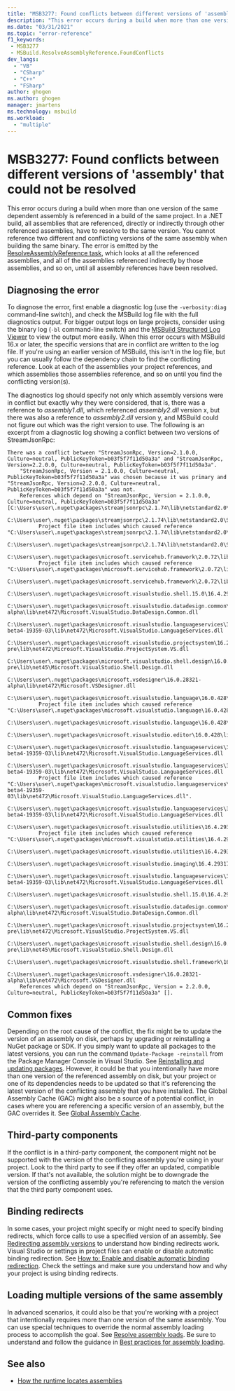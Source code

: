 ```yaml
---
title: "MSB3277: Found conflicts between different versions of 'assembly' that could not be resolved"
description: "This error occurs during a build when more than one version of the same dependent assembly is referenced in a build of the same project."
ms.date: "03/31/2021"
ms.topic: "error-reference"
f1_keywords:
 - MSB3277
 - MSBuild.ResolveAssemblyReference.FoundConflicts
dev_langs:
  - "VB"
  - "CSharp"
  - "C++"
  - "FSharp"
author: ghogen
ms.author: ghogen
manager: jmartens
ms.technology: msbuild
ms.workload:
  - "multiple"
---
```

# MSB3277: Found conflicts between different versions of 'assembly' that could not be resolved

This error occurs during a build when more than one version of the same dependent assembly is referenced in a build of the same project. In a .NET build, all assemblies that are referenced, directly or indirectly through other referenced assemblies, have to resolve to the same version. You cannot reference two different and conflicting versions of the same assembly when building the same binary. The error is emitted by the [ResolveAssemblyReference task](../resolveassemblyreference-task.md), which looks at all the referenced assemblies, and all of the assemblies referenced indirectly by those assemblies, and so on, until all assembly references have been resolved.

## Diagnosing the error

To diagnose the error, first enable a diagnostic log (use the `-verbosity:diag` command-line switch), and check the MSBuild log file with the full diagnostics output. For bigger output logs on large projects, consider using the binary log (`-bl` command-line switch) and the [MSBuild Structured Log Viewer](https://msbuildlog.com/) to view the output more easily. When this error occurs with MSBuild 16.x or later, the specific versions that are in conflict are written to the log file. If you're using an earlier version of MSBuild, this isn't in the log file, but you can usually follow the dependency chain to find the conflicting reference. Look at each of the assemblies your project references, and which assemblies those assemblies reference, and so on until you find the conflicting version(s).

The diagnostics log should specify not only which assembly versions were in conflict but exactly why they were considered, that is, there was a reference to *assembly1.dll*, which referenced *assembly2.dll* version x, but there was also a reference to *assembly2.dll* version y, and MSBuild could not figure out which was the right version to use.  The following is an excerpt from a diagnostic log showing a conflict between two versions of StreamJsonRpc:

```output
There was a conflict between "StreamJsonRpc, Version=2.1.0.0, Culture=neutral, PublicKeyToken=b03f5f7f11d50a3a" and "StreamJsonRpc, Version=2.2.0.0, Culture=neutral, PublicKeyToken=b03f5f7f11d50a3a".
    "StreamJsonRpc, Version = 2.1.0.0, Culture=neutral, PublicKeyToken=b03f5f7f11d50a3a" was chosen because it was primary and "StreamJsonRpc, Version=2.2.0.0, Culture=neutral, PublicKeyToken=b03f5f7f11d50a3a" was not.
    References which depend on "StreamJsonRpc, Version = 2.1.0.0, Culture=neutral, PublicKeyToken=b03f5f7f11d50a3a" [C:\Users\user\.nuget\packages\streamjsonrpc\2.1.74\lib\netstandard2.0\StreamJsonRpc.dll].
    C:\Users\user\.nuget\packages\streamjsonrpc\2.1.74\lib\netstandard2.0\StreamJsonRpc.dll
          Project file item includes which caused reference "C:\Users\user\.nuget\packages\streamjsonrpc\2.1.74\lib\netstandard2.0\StreamJsonRpc.dll".
            C:\Users\user\.nuget\packages\streamjsonrpc\2.1.74\lib\netstandard2.0\StreamJsonRpc.dll
        C:\Users\user\.nuget\packages\microsoft.servicehub.framework\2.0.72\lib\netstandard2.0\Microsoft.ServiceHub.Framework.dll
          Project file item includes which caused reference "C:\Users\user\.nuget\packages\microsoft.servicehub.framework\2.0.72\lib\netstandard2.0\Microsoft.ServiceHub.Framework.dll".
            C:\Users\user\.nuget\packages\microsoft.servicehub.framework\2.0.72\lib\netstandard2.0\Microsoft.ServiceHub.Framework.dll
            C:\Users\user\.nuget\packages\microsoft.visualstudio.shell.15.0\16.4.29318.21\lib\net472\Microsoft.VisualStudio.Shell.15.0.dll
            C:\Users\user\.nuget\packages\microsoft.visualstudio.datadesign.common\16.0.28321-alpha\lib\net472\Microsoft.VisualStudio.DataDesign.Common.dll
            C:\Users\user\.nuget\packages\microsoft.visualstudio.languageservices\3.2.0-beta4-19359-03\lib\net472\Microsoft.VisualStudio.LanguageServices.dll
            C:\Users\user\.nuget\packages\microsoft.visualstudio.projectsystem\16.2.133-pre\lib\net472\Microsoft.VisualStudio.ProjectSystem.VS.dll
            C:\Users\user\.nuget\packages\microsoft.visualstudio.shell.design\16.0.28316-pre\lib\net45\Microsoft.VisualStudio.Shell.Design.dll
            C:\Users\user\.nuget\packages\microsoft.vsdesigner\16.0.28321-alpha\lib\net472\Microsoft.VSDesigner.dll
        C:\Users\user\.nuget\packages\microsoft.visualstudio.language\16.0.428\lib\net472\Microsoft.VisualStudio.Language.dll
          Project file item includes which caused reference "C:\Users\user\.nuget\packages\microsoft.visualstudio.language\16.0.428\lib\net472\Microsoft.VisualStudio.Language.dll".
            C:\Users\user\.nuget\packages\microsoft.visualstudio.language\16.0.428\lib\net472\Microsoft.VisualStudio.Language.dll
            C:\Users\user\.nuget\packages\microsoft.visualstudio.editor\16.0.428\lib\net472\Microsoft.VisualStudio.Editor.dll
            C:\Users\user\.nuget\packages\microsoft.visualstudio.languageservices\3.2.0-beta4-19359-03\lib\net472\Microsoft.VisualStudio.LanguageServices.dll
        C:\Users\user\.nuget\packages\microsoft.visualstudio.languageservices\3.2.0-beta4-19359-03\lib\net472\Microsoft.VisualStudio.LanguageServices.dll
          Project file item includes which caused reference "C:\Users\user\.nuget\packages\microsoft.visualstudio.languageservices\3.2.0-beta4-19359-03\lib\net472\Microsoft.VisualStudio.LanguageServices.dll".
            C:\Users\user\.nuget\packages\microsoft.visualstudio.languageservices\3.2.0-beta4-19359-03\lib\net472\Microsoft.VisualStudio.LanguageServices.dll
        C:\Users\user\.nuget\packages\microsoft.visualstudio.utilities\16.4.29317.144\lib\net46\Microsoft.VisualStudio.Utilities.dll
          Project file item includes which caused reference "C:\Users\user\.nuget\packages\microsoft.visualstudio.utilities\16.4.29317.144\lib\net46\Microsoft.VisualStudio.Utilities.dll".
            C:\Users\user\.nuget\packages\microsoft.visualstudio.utilities\16.4.29317.144\lib\net46\Microsoft.VisualStudio.Utilities.dll
            C:\Users\user\.nuget\packages\microsoft.visualstudio.imaging\16.4.29317.144\lib\net472\Microsoft.VisualStudio.Imaging.dll
            C:\Users\user\.nuget\packages\microsoft.visualstudio.languageservices\3.2.0-beta4-19359-03\lib\net472\Microsoft.VisualStudio.LanguageServices.dll
            C:\Users\user\.nuget\packages\microsoft.visualstudio.shell.15.0\16.4.29318.21\lib\net472\Microsoft.VisualStudio.Shell.15.0.dll
            C:\Users\user\.nuget\packages\microsoft.visualstudio.datadesign.common\16.0.28321-alpha\lib\net472\Microsoft.VisualStudio.DataDesign.Common.dll
            C:\Users\user\.nuget\packages\microsoft.visualstudio.projectsystem\16.2.133-pre\lib\net472\Microsoft.VisualStudio.ProjectSystem.VS.dll
            C:\Users\user\.nuget\packages\microsoft.visualstudio.shell.design\16.0.28316-pre\lib\net45\Microsoft.VisualStudio.Shell.Design.dll
            C:\Users\user\.nuget\packages\microsoft.visualstudio.shell.framework\16.4.29318.21\lib\net472\Microsoft.VisualStudio.Shell.Framework.dll
            C:\Users\user\.nuget\packages\microsoft.vsdesigner\16.0.28321-alpha\lib\net472\Microsoft.VSDesigner.dll
    References which depend on "StreamJsonRpc, Version = 2.2.0.0, Culture=neutral, PublicKeyToken=b03f5f7f11d50a3a" [].
```

## Common fixes

Depending on the root cause of the conflict, the fix might be to update the version of an assembly on disk, perhaps by upgrading or reinstalling a NuGet package or SDK. If you simply want to update all packages to the latest versions, you can run the command `Update-Package -reinstall` from the Package Manager Console in Visual Studio. See [Reinstalling and updating packages](/nuget/consume-packages/reinstalling-and-updating-packages). However, it could be that you intentionally have more than one version of the referenced assembly on disk, but your project or one of its dependencies needs to be updated so that it's referencing the latest version of the conflicting assembly that you have installed. The Global Assembly Cache (GAC) might also be a source of a potential conflict, in cases where you are referencing a specific version of an assembly, but the GAC overrides it. See [Global Assembly Cache](/dotnet/framework/app-domains/gac).

## Third-party components

If the conflict is in a third-party component, the component might not be supported with the version of the conflicting assembly you're using in your project. Look to the third party to see if they offer an updated, compatible version. If that's not available, the solution might be to downgrade the version of the conflicting assembly you're referencing to match the version that the third party component uses.

## Binding redirects

In some cases, your project might specify or might need to specify binding redirects, which force calls to use a specified version of an assembly. See [Redirecting assembly versions](/dotnet/framework/configure-apps/redirect-assembly-versions) to understand how binding redirects work. Visual Studio or settings in project files can enable or disable automatic binding redirection. See [How to: Enable and disable automatic binding redirection](/dotnet/framework/configure-apps/how-to-enable-and-disable-automatic-binding-redirection). Check the settings and make sure you understand how and why your project is using binding redirects.

## Loading multiple versions of the same assembly

In advanced scenarios, it could also be that you're working with a project that intentionally requires more than one version of the same assembly. You can use special techniques to override the normal assembly loading process to accomplish the goal. See [Resolve assembly loads](/dotnet/standard/assembly/resolve-loads). Be sure to understand and follow the guidance in [Best practices for assembly loading](/dotnet/framework/deployment/best-practices-for-assembly-loading).

## See also

- [How the runtime locates assemblies](/dotnet/framework/deployment/how-the-runtime-locates-assemblies)
